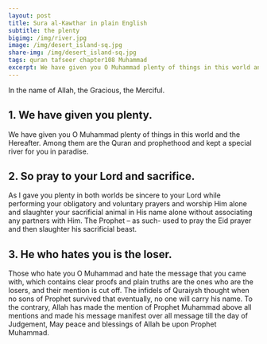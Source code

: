 ```yaml
---
layout: post
title: Sura al-Kawthar in plain English
subtitle: the plenty
bigimg: /img/river.jpg
image: /img/desert_island-sq.jpg
share-img: /img/desert_island-sq.jpg
tags: quran tafseer chapter108 Muhammad
excerpt: We have given you O Muhammad plenty of things in this world and the Hereafter. Among them are the Quran and prophethood and kept a special river for you in paradise. 
---
```

In the name of Allah, the Gracious, the Merciful.
## 1. We have given you plenty.
We have given you O Muhammad plenty of things in this world and the Hereafter. Among them are the Quran and prophethood and kept a special river for you in paradise. 
## 2. So pray to your Lord and sacrifice.
As I gave you plenty in both worlds be sincere to your Lord while performing your obligatory and voluntary prayers and worship Him alone and slaughter your sacrificial animal in His name alone without associating any partners with Him. The Prophet – as such- used to pray the Eid prayer and then slaughter his sacrificial beast. 
## 3. He who hates you is the loser.
Those who hate you O Muhammad and hate the message that you came with, which contains clear proofs and plain truths are the ones who are the losers, and their mention is cut off. The infidels of Quraiysh thought when no sons of Prophet survived that eventually, no one will carry his name. To the contrary, Allah has made the mention of Prophet Muhammad above all mentions and made his message manifest over all message till the day of Judgement, May peace and blessings of Allah be upon Prophet Muhammad. 

